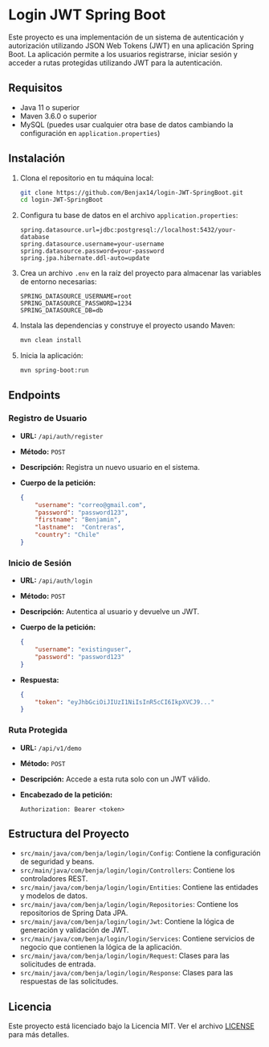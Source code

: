 # Login JWT Spring Boot

Este proyecto es una implementación de un sistema de autenticación y autorización utilizando JSON Web Tokens (JWT) en una aplicación Spring Boot. La aplicación permite a los usuarios registrarse, iniciar sesión y acceder a rutas protegidas utilizando JWT para la autenticación.

## Requisitos

- Java 11 o superior
- Maven 3.6.0 o superior
- MySQL (puedes usar cualquier otra base de datos cambiando la configuración en `application.properties`)

## Instalación

1. Clona el repositorio en tu máquina local:

    ```sh
    git clone https://github.com/Benjax14/login-JWT-SpringBoot.git
    cd login-JWT-SpringBoot
    ```

2. Configura tu base de datos en el archivo `application.properties`:

    ```properties
    spring.datasource.url=jdbc:postgresql://localhost:5432/your-database
    spring.datasource.username=your-username
    spring.datasource.password=your-password
    spring.jpa.hibernate.ddl-auto=update
    ```

3. Crea un archivo `.env` en la raíz del proyecto para almacenar las variables de entorno necesarias:

    ```env
    SPRING_DATASOURCE_USERNAME=root
    SPRING_DATASOURCE_PASSWORD=1234
    SPRING_DATASOURCE_DB=db
    ```

4. Instala las dependencias y construye el proyecto usando Maven:

    ```sh
    mvn clean install
    ```

5. Inicia la aplicación:

    ```sh
    mvn spring-boot:run
    ```

## Endpoints

### Registro de Usuario

- **URL:** `/api/auth/register`
- **Método:** `POST`
- **Descripción:** Registra un nuevo usuario en el sistema.
- **Cuerpo de la petición:**

    ```json
    {
        "username": "correo@gmail.com",
        "password": "password123",
		"firstname": "Benjamin",
		"lastname":  "Contreras",
		"country": "Chile"
    }
    ```

### Inicio de Sesión

- **URL:** `/api/auth/login`
- **Método:** `POST`
- **Descripción:** Autentica al usuario y devuelve un JWT.
- **Cuerpo de la petición:**

    ```json
    {
        "username": "existinguser",
        "password": "password123"
    }
    ```

- **Respuesta:**

    ```json
    {
        "token": "eyJhbGciOiJIUzI1NiIsInR5cCI6IkpXVCJ9..."
    }
    ```

### Ruta Protegida

- **URL:** `/api/v1/demo`
- **Método:** `POST`
- **Descripción:** Accede a esta ruta solo con un JWT válido.
- **Encabezado de la petición:**

    ```http
    Authorization: Bearer <token>
    ```

## Estructura del Proyecto

- `src/main/java/com/benja/login/login/Config`: Contiene la configuración de seguridad y beans.
- `src/main/java/com/benja/login/login/Controllers`: Contiene los controladores REST.
- `src/main/java/com/benja/login/login/Entities`: Contiene las entidades y modelos de datos.
- `src/main/java/com/benja/login/login/Repositories`: Contiene los repositorios de Spring Data JPA.
- `src/main/java/com/benja/login/login/Jwt`: Contiene la lógica de generación y validación de JWT.
- `src/main/java/com/benja/login/login/Services`: Contiene servicios de negocio que contienen la lógica de la aplicación.
- `src/main/java/com/benja/login/login/Request`: Clases para las solicitudes de entrada.
- `src/main/java/com/benja/login/login/Response`: Clases para las respuestas de las solicitudes.

## Licencia

Este proyecto está licenciado bajo la Licencia MIT. Ver el archivo [LICENSE](LICENSE) para más detalles.
